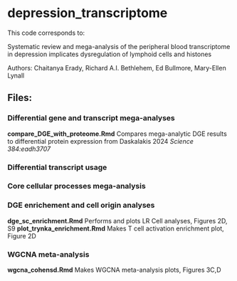 # depression_transcriptome

This code corresponds to:

Systematic review and mega-analysis of the peripheral blood transcriptome in depression implicates dysregulation of lymphoid cells and histones

Authors: Chaitanya Erady, Richard A.I. Bethlehem, Ed Bullmore, Mary-Ellen Lynall

## Files:

### Differential gene and transcript mega-analyses
**compare_DGE_with_proteome.Rmd** Compares mega-analytic DGE results to differential protein expression from Daskalakis 2024 _Science 384:eadh3707_

### Differential transcript usage



### Core cellular processes mega-analysis



### DGE enrichement and cell origin analyses
**dge_sc_enrichment.Rmd** Performs and plots LR Cell analyses, Figures 2D, S9
**plot_trynka_enrichment.Rmd** Makes T cell activation enrichment plot, Figure 2D



### WGCNA meta-analysis
**wgcna_cohensd.Rmd** Makes WGCNA meta-analysis plots, Figures 3C,D 
